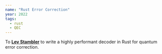 ```yaml
---
name: "Rust Error Correction"
year: 2022
tags:
  - rust
  - QEC
---
```

To **[Lev Stambler](https://github.com/Lev-Stambler)** to write a highly performant decoder in Rust for quantum error correction.
